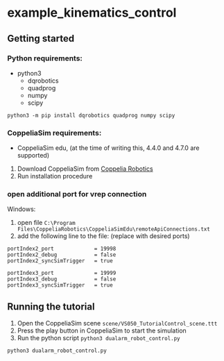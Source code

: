 # example_kinematics_control



## Getting started

### Python requirements:
- python3
  - dqrobotics
  - quadprog
  - numpy
  - scipy
```shell
python3 -m pip install dqrobotics quadprog numpy scipy
```
### CoppeliaSim requirements:
- CoppeliaSim edu, (at the time of writing this, 4.4.0 and 4.7.0 are supported)

1. Download CoppeliaSim from [Coppelia Robotics](https://www.coppeliarobotics.com/previousVersions)
2. Run installation procedure

### open additional port for vrep connection
Windows: 
1. open file `C:\Program Files\CoppeliaRobotics\CoppeliaSimEdu\remoteApiConnections.txt`
2. add the following line to the file: (replace with desired ports)
```
portIndex2_port             = 19998
portIndex2_debug            = false
portIndex2_syncSimTrigger   = true

portIndex3_port             = 19999
portIndex3_debug            = false
portIndex3_syncSimTrigger   = true
```

## Running the tutorial
1. Open the CoppeliaSim scene `scene/VS050_TutorialControl_scene.ttt`
2. Press the play button in CoppeliaSim to start the simulation
2. Run the python script `python3 dualarm_robot_control.py`
```shell
python3 dualarm_robot_control.py
```


